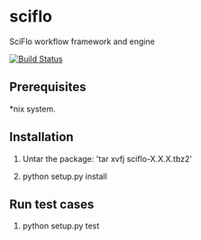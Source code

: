 sciflo
======

SciFlo workflow framework and engine


[![Build Status](http://mimosa-vm-9.jpl.nasa.gov:8080/job/sciflo/badge/icon)](http://mimosa-vm-9.jpl.nasa.gov:8080/job/sciflo/)


Prerequisites
-------------
  *nix system.


Installation
------------
  1.  Untar the package: 'tar xvfj sciflo-X.X.X.tbz2'

  2.  python setup.py install


Run test cases
--------------
  1.  python setup.py test
